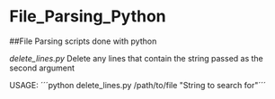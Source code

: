 # File_Parsing_Python

##File Parsing scripts done with python

*delete_lines.py*
Delete any lines that contain the string passed as the second argument

USAGE: ´´´python delete_lines.py /path/to/file "String to search for"´´´
